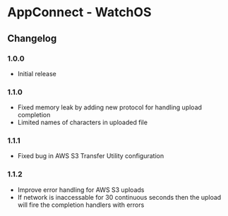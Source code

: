 # AppConnect - WatchOS

## Changelog

### 1.0.0
- Initial release

### 1.1.0
- Fixed memory leak by adding new protocol for handling upload completion
- Limited names of characters in uploaded file

### 1.1.1
- Fixed bug in AWS S3 Transfer Utility configuration

### 1.1.2
- Improve error handling for AWS S3 uploads
- If network is inaccessable for 30 continuous seconds then the upload will fire the completion handlers with errors

